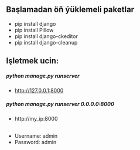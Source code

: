 ## Başlamadan öň ýüklemeli paketlar
* pip install django
* pip install Pillow
* pip install django-ckeditor
* pip install django-cleanup
## Işletmek ucin:
##### python manage.py runserver
* http://127.0.0.1:8000
##### python manage.py runserver 0.0.0.0:8000
* http://my_ip:8000
## 
* Username: admin
* Password: admin
